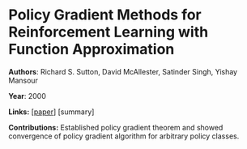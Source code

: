 # Policy Gradient Methods for Reinforcement Learning with Function Approximation

**Authors**: Richard S. Sutton, David McAllester, Satinder Singh, Yishay Mansour

**Year**: 2000

**Links:** [[paper](https://papers.nips.cc/paper/1713-policy-gradient-methods-for-reinforcement-learning-with-function-approximation.pdf)] [summary]

**Contributions:** Established policy gradient theorem and showed convergence of policy gradient algorithm for arbitrary policy classes.



